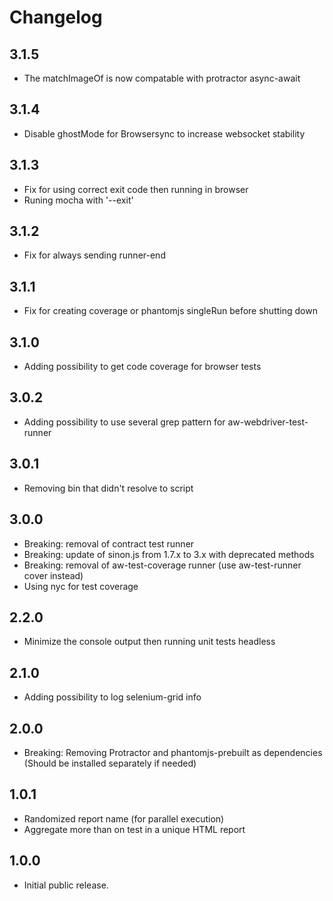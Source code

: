 # Changelog

## 3.1.5
- The matchImageOf is now compatable with protractor async-await 

## 3.1.4
- Disable ghostMode for Browsersync to increase websocket stability

## 3.1.3
- Fix for using correct exit code then running in browser
- Runing mocha with '--exit'

## 3.1.2
- Fix for always sending runner-end 

## 3.1.1
- Fix for creating coverage or phantomjs singleRun before shutting down

## 3.1.0
- Adding possibility to get code coverage for browser tests

## 3.0.2
- Adding possibility to use several grep pattern for aw-webdriver-test-runner

## 3.0.1
- Removing bin that didn't resolve to script

## 3.0.0
- Breaking: removal of contract test runner
- Breaking: update of sinon.js from 1.7.x to 3.x with deprecated methods
- Breaking: removal of aw-test-coverage runner (use aw-test-runner cover instead)
- Using nyc for test coverage

## 2.2.0
- Minimize the console output then running unit tests headless

## 2.1.0
- Adding possibility to log selenium-grid info

## 2.0.0
- Breaking: Removing Protractor and phantomjs-prebuilt as dependencies  
(Should be installed separately if needed)

## 1.0.1
- Randomized report name (for parallel execution)
- Aggregate more than on test in a unique HTML report

## 1.0.0
- Initial public release.

